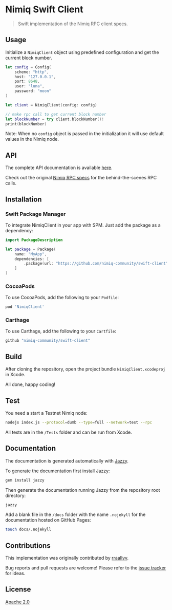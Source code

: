 # Nimiq Swift Client

> Swift implementation of the Nimiq RPC client specs.

## Usage

Initialize a `NimiqClient` object using predefined configuration and get the current block number.

```swift
let config = Config(
    scheme: "http",
    host: "127.0.0.1",
    port: 8648,
    user: "luna",
    password: "moon"
)

let client = NimiqClient(config: config)

// make rpc call to get current block number
let blockNumber = try client.blockNumber()!
print(blockNumber)
```

Note: When no `config` object is passed in the initialization it will use default values in the Nimiq node.

## API

The complete API documentation is available [here](https://nimiq-community.github.io/swift-client/).

Check out the original [Nimiq RPC specs](https://github.com/nimiq/core-js/wiki/JSON-RPC-API) for the behind-the-scenes RPC calls.

## Installation

### Swift Package Manager

To integrate NimiqClient in your app with SPM. Just add the package as a dependency:

```swift
import PackageDescription

let package = Package(
    name: "MyApp",
    dependencies: [
        .package(url: "https://github.com/nimiq-community/swift-client", from: "0.0.1"),
    ]
)
```

### CocoaPods

To use CocoaPods, add the following to your `Podfile`:

```sh
pod 'NimiqClient'
```

### Carthage

To use Carthage, add the following to your `Cartfile`:

```sh
github "nimiq-community/swift-client"
```

## Build

After cloning the repository, open the project bundle `NimiqClient.xcodeproj` in Xcode.

All done, happy coding!

## Test

You need a start a Testnet Nimiq node:

```sh
nodejs index.js --protocol=dumb --type=full --network=test --rpc
```

All tests are in the `/Tests` folder and can be run from Xcode.

## Documentation

The documentation is generated automatically with [Jazzy](https://github.com/realm/jazzy).

To generate the documentation first install Jazzy:

```sh
gem install jazzy
```

Then generate the documentation running Jazzy from the repository root directory:

```sh
jazzy
```

Add a blank file in the `/docs` folder with the name `.nojekyll` for the documentation hosted on GitHub Pages:

```sh
touch docs/.nojekyll
```

## Contributions

This implementation was originally contributed by [rraallvv](https://github.com/rraallvv/).

Bug reports and pull requests are welcome! Please refer to the [issue tracker](https://github.com/nimiq-community/swift-client/issues) for ideas.

## License

[Apache 2.0](LICENSE)
